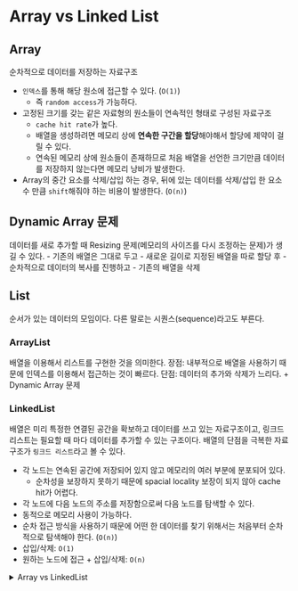 # Array vs Linked List

## Array
순차적으로 데이터를 저장하는 자료구조 

- `인덱스`를 통해 해당 원소에 접근할 수 있다. (`O(1)`)
    - 즉 `random access`가 가능하다.
- 고정된 크기를 갖는 같은 자료형의 원소들이 연속적인 형태로 구성된 자료구조
    - `cache hit rate`가 높다.
    - 배열을 생성하려면 메모리 상에 **연속한 구간을 할당**해야해서 할당에 제약이 걸릴 수 있다.
    - 연속된 메모리 상에 원소들이 존재하므로 처음 배열을 선언한 크기만큼 데이터를 저장하지 않는다면 메모리 낭비가 발생한다.
- Array의 중간 요소를 삭제/삽입 하는 경우, 뒤에 있는 데이터를 삭제/삽입 한 요소 수 만큼 `shift`해줘야 하는 비용이 발생한다. (`O(n)`)

## Dynamic Array 문제
데이터를 새로 추가할 때 Resizing 문제(메모리의 사이즈를 다시 조정하는 문제)가 생길 수 있다.
    - 기존의 배열은 그대로 두고
    - 새로운 길이로 지정된 배열을 따로 할당 후
    - 순차적으로 데이터의 복사를 진행하고
    - 기존의 배열을 삭제 

## List
순서가 있는 데이터의 모임이다. 다른 말로는 시퀀스(sequence)라고도 부른다.

### ArrayList
배열을 이용해서 리스트를 구현한 것을 의미한다.
장점: 내부적으로 배열을 사용하기 때문에 인덱스를 이용해서 접근하는 것이 빠르다.
단점: 데이터의 추가와 삭제가 느리다. + Dynamic Array 문제

### LinkedList
배열은 미리 특정한 연결된 공간을 확보하고 데이터를 쓰고 있는 자료구조이고, 링크드 리스트는 필요할 때 마다 데이터를 추가할 수 있는 구조이다. 배열의 단점을 극복한 자료구조가 `링크드 리스트`라고 볼 수 있다.

- 각 노드는 연속된 공간에 저장되어 있지 않고 메모리의 여러 부분에 분포되어 있다.
    - 순차성을 보장하지 못하기 때문에 spacial locality 보장이 되지 않아 cache hit가 어렵다.
- 각 노드에 다음 노드의 주소를 저장함으로써 다음 노드를 탐색할 수 있다.
- 동적으로 메모리 사용이 가능하다.
- 순차 접근 방식을 사용하기 때문에 어떤 한 데이터를 찾기 위해서는 처음부터 순차적으로 탐색해야 한다. (`O(n)`)
- 삽입/삭제: `O(1)`
- 원하는 노드에 접근 + 삽입/삭제: `O(n)`

<details>
<summary>Array vs LinkedList</summary>
- Array는 Random Access를 지원한다. 요소들을 인덱스를 통해 직접 접근할 수 있다. 따라서 특정 요소에 접근하는 시간 복잡도는 O(1)이다. 반면 Linkedlist는 Sequential Access를 지원한다. 어떤 요소를 접근할 때 순차적으로 검색하며 찾아야 한다. 따라서 특정 요소에 접근할 때 시간 복잡도는 O(N)이다.

- 저장 방식도 배열에서 요소들은 인접한 메모리 위치에 연이어 저장된다. 반면 Linkedlist에서는 새로운 요소에 할당된 메모리 위치 주소가 linkedlist의 이전 요소에 저장된다.

- 배열에서 삽입과 삭제는 O(N)이 소요되지만, Linkedlist에서 삽입과 삭제는 O(1)이 소요된다.

- 배열에서 메모리는 선언 시 컴파일 타임에 할당이 된다. (정적 메모리 할당) 반면 Linkedlist에서는 새로운 요소가 추가될 때 런타임에 메모리를 할당한다. (동적 메모리 할당)

- 배열은 Stack 섹션에 메모리 할당이 이루어진다. 반면 Linkedlist는 Heap 섹션에 메모리 할당이 이루어진다.
</details>